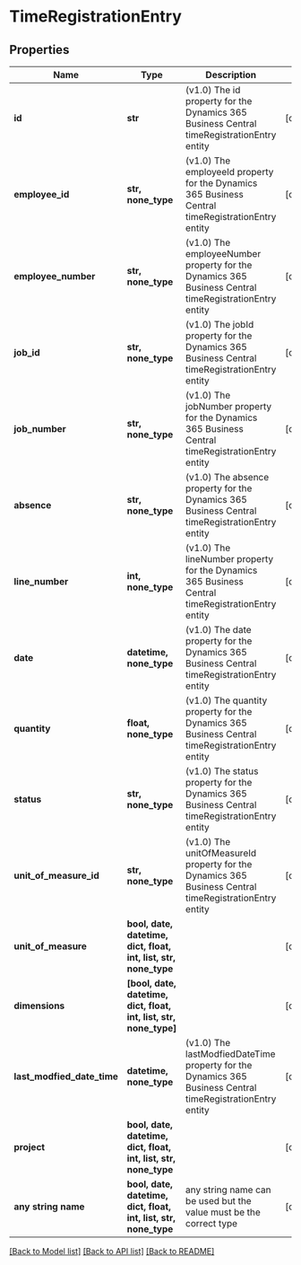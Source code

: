 # TimeRegistrationEntry


## Properties
Name | Type | Description | Notes
------------ | ------------- | ------------- | -------------
**id** | **str** | (v1.0) The id property for the Dynamics 365 Business Central timeRegistrationEntry entity | [optional] 
**employee_id** | **str, none_type** | (v1.0) The employeeId property for the Dynamics 365 Business Central timeRegistrationEntry entity | [optional] 
**employee_number** | **str, none_type** | (v1.0) The employeeNumber property for the Dynamics 365 Business Central timeRegistrationEntry entity | [optional] 
**job_id** | **str, none_type** | (v1.0) The jobId property for the Dynamics 365 Business Central timeRegistrationEntry entity | [optional] 
**job_number** | **str, none_type** | (v1.0) The jobNumber property for the Dynamics 365 Business Central timeRegistrationEntry entity | [optional] 
**absence** | **str, none_type** | (v1.0) The absence property for the Dynamics 365 Business Central timeRegistrationEntry entity | [optional] 
**line_number** | **int, none_type** | (v1.0) The lineNumber property for the Dynamics 365 Business Central timeRegistrationEntry entity | [optional] 
**date** | **datetime, none_type** | (v1.0) The date property for the Dynamics 365 Business Central timeRegistrationEntry entity | [optional] 
**quantity** | **float, none_type** | (v1.0) The quantity property for the Dynamics 365 Business Central timeRegistrationEntry entity | [optional] 
**status** | **str, none_type** | (v1.0) The status property for the Dynamics 365 Business Central timeRegistrationEntry entity | [optional] 
**unit_of_measure_id** | **str, none_type** | (v1.0) The unitOfMeasureId property for the Dynamics 365 Business Central timeRegistrationEntry entity | [optional] 
**unit_of_measure** | **bool, date, datetime, dict, float, int, list, str, none_type** |  | [optional] 
**dimensions** | **[bool, date, datetime, dict, float, int, list, str, none_type]** |  | [optional] 
**last_modfied_date_time** | **datetime, none_type** | (v1.0) The lastModfiedDateTime property for the Dynamics 365 Business Central timeRegistrationEntry entity | [optional] 
**project** | **bool, date, datetime, dict, float, int, list, str, none_type** |  | [optional] 
**any string name** | **bool, date, datetime, dict, float, int, list, str, none_type** | any string name can be used but the value must be the correct type | [optional]

[[Back to Model list]](../README.md#documentation-for-models) [[Back to API list]](../README.md#documentation-for-api-endpoints) [[Back to README]](../README.md)


